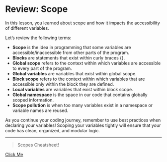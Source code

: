 # Review: Scope
In this lesson, you learned about scope and how it impacts the accessibility of different variables.

Let’s review the following terms:

- **Scope** is the idea in programming that some variables are accessible/inaccessible from other parts of the program.
- **Blocks** are statements that exist within curly braces {}.
- **Global scope** refers to the context within which variables are accessible to every part of the program.
- **Global variables** are variables that exist within global scope.
- **Block scope** refers to the context within which variables that are accessible only within the block they are defined.
- **Local variables** are variables that exist within block scope.
- **Global namespace** is the space in our code that contains globally scoped information.
- **Scope pollution** is when too many variables exist in a namespace or variable names are reused.

As you continue your coding journey, remember to use best practices when declaring your variables! Scoping your variables tightly will ensure that your code has clean, organized, and modular logic.

---
> Scopes Cheatsheet!

[Click Me](https://www.codecademy.com/learn/introduction-to-javascript/modules/learn-javascript-scope/cheatsheet) 